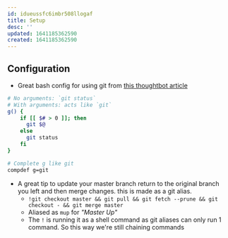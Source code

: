 ```yaml
---
id: idueussfc6imbr508llogaf
title: Setup
desc: ''
updated: 1641185362590
created: 1641185362590
---
```



## Configuration

- Great bash config for using git from [this thoughtbot article](https://thoughtbot.com/upcase/videos/git-customizing)

```bash
# No arguments: `git status`
# With arguments: acts like `git`
g() {
	if [[ $# > 0 ]]; then
	  git $@
	else
	  git status
	fi
}

# Complete g like git
compdef g=git
```

- A great tip to update your master branch return to the original branch you left and then merge changes. this is made as a git alias.
  - `!git checkout master && git pull && git fetch --prune && git checkout - && git merge master`
  - Aliased as `mup` for _"Master Up"_
  - The `!` is running it as a shell command as git aliases can only run 1 command. So this way we're still chaining commands
